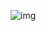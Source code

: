 ![img](https://github.com/Evgeny-TechnoNinja/Evgeny-TechnoNinja/img/header.jpeg)

<!--
**Evgeny-TechnoNinja/Evgeny-TechnoNinja** is a ✨ _special_ ✨ repository because its `README.md` (this file) appears on your GitHub profile.

Here are some ideas to get you started:

- 🔭 I’m currently working on ...
- 🌱 I’m currently learning ...
- 👯 I’m looking to collaborate on ...
- 🤔 I’m looking for help with ...
- 💬 Ask me about ...
- 📫 How to reach me: ...
- 😄 Pronouns: ...
- ⚡ Fun fact: ...
-->
